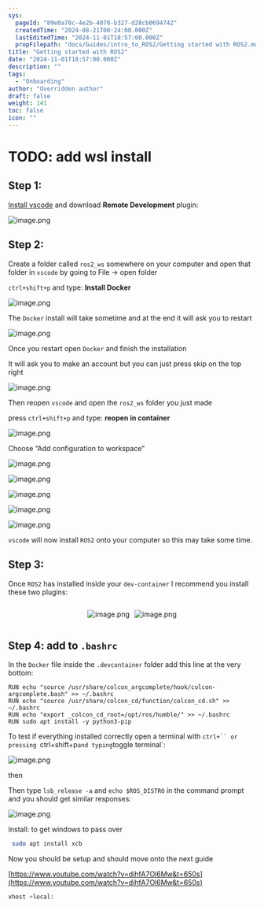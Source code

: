 ```yaml
---
sys:
  pageId: "89e0a78c-4e2b-4070-b327-d28cb0694742"
  createdTime: "2024-08-21T00:24:00.000Z"
  lastEditedTime: "2024-11-01T18:57:00.000Z"
  propFilepath: "docs/Guides/intro_to_ROS2/Getting started with ROS2.md"
title: "Getting started with ROS2"
date: "2024-11-01T18:57:00.000Z"
description: ""
tags:
  - "Onboarding"
author: "Overridden author"
draft: false
weight: 141
toc: false
icon: ""
---
```


# TODO: add wsl install

## Step 1:

[Install vscode](https://code.visualstudio.com/download) and download **Remote Development** plugin:

![image.png](https://prod-files-secure.s3.us-west-2.amazonaws.com/d518164a-d88e-44d1-a4ee-3adb3bd8bce0/efb52993-1881-4a40-b95e-6f020334f022/image.png?X-Amz-Algorithm=AWS4-HMAC-SHA256&X-Amz-Content-Sha256=UNSIGNED-PAYLOAD&X-Amz-Credential=ASIAZI2LB4664NN3IKZB%2F20250213%2Fus-west-2%2Fs3%2Faws4_request&X-Amz-Date=20250213T081047Z&X-Amz-Expires=3600&X-Amz-Security-Token=IQoJb3JpZ2luX2VjEOj%2F%2F%2F%2F%2F%2F%2F%2F%2F%2FwEaCXVzLXdlc3QtMiJIMEYCIQDh01cSbxvqmlQAxJNdeFnyARM8RQdeqYj9%2FkjIAu9poAIhAJNqnDFgGvA3nNzMZ0jKV1DOYAJDAZ8CiSG6tzK6ypRpKv8DCBEQABoMNjM3NDIzMTgzODA1IgyC2Ioir6BiPPKBWzAq3AOn%2BmW0IOmFPyp3iaIvgdwv7EMu5gljTGptqDHz%2BC9VeoS6YkY6wZ%2BtfJ00ve%2FsoEeC4%2FMmw%2BqG3D7vGk4XOl%2BNRIVdvRsdv0dIfaD8McqMckVCcDdh0NBnBelbGEPfM5j5V5Y6nS3Gg0auzzz9KNftaKckg4Y6Q%2Bj2H6UnnaD1%2FcfWV%2F85IGiFIjcQVIngihlUmD%2BRKMRyw3H9NJb5k33zv4hbrL8WxC7MIhaaWe79v%2F0qXMyyTaSAEJsDIPxbcfoTjy4Yn8Naf0mGlyyEqzj7t8QzfsGyAbAtCOENrDqD1adsHBTUvr2DoEzAuQq6BJ84Dubq8r0L5AowptUv0G5Z8myJuQiVAccmOQnzAERnT8wXVISIcp7gxJuJ4ubLyXSZG0uVdL2waeClJIlL6THfcM2GcLNCQ38agD5WUQpBziKBmIUNIUMBJI7dYIQtTfxD2zCqj3%2FGFsfe0ngJC7LxYryaQL%2BMvgXKYLPAdzj1VbNAYEOZtOe9Y1PSWoIMVYD5uTzIgfCnrltOGSeC2ODNVFQl9K%2BJmvtRYTVJE6qs1FhN9U3xYHHfMiXxi3DNSpOI6f%2BmZNBYWu9Stg0mYZ9s9ctDgikuvSq%2FbNl6LbA40TtAl4zHBv4xpwcY%2FTCwyba9BjqkAXdpbqjSwF2SFlhWYuJR2wiwaEbVO9D8M98AHWn8Xzvt7x7BjTcaQzBfpF9YBWx62OMeK5BnS8t5SbLGvpAj%2FnkKiQFNUWyZXDhxvoW30jcpRrrO0pRB75Zd%2F1J8NxfPBXTDKOOXsz14E1KVHWYMII0J7reOWAzC4ZLq29pE6jRjY2WkiCABnWQqCgtv1rQHR8OkaDNUtQmmzTwgUzEicjcqH3ZP&X-Amz-Signature=3f14b99c99748513dfc954faf65e378dbb7144c73005a2aa5812a422c8aeddf9&X-Amz-SignedHeaders=host&x-id=GetObject)

## Step 2:

Create a folder called `ros2_ws` somewhere on your computer and open that folder in `vscode` by going to File → open folder 

`ctrl+shift+p` and type: **Install Docker**

![image.png](https://prod-files-secure.s3.us-west-2.amazonaws.com/d518164a-d88e-44d1-a4ee-3adb3bd8bce0/2269dc0e-1cd5-47ff-bceb-c04ad9b2eab0/image.png?X-Amz-Algorithm=AWS4-HMAC-SHA256&X-Amz-Content-Sha256=UNSIGNED-PAYLOAD&X-Amz-Credential=ASIAZI2LB4664NN3IKZB%2F20250213%2Fus-west-2%2Fs3%2Faws4_request&X-Amz-Date=20250213T081047Z&X-Amz-Expires=3600&X-Amz-Security-Token=IQoJb3JpZ2luX2VjEOj%2F%2F%2F%2F%2F%2F%2F%2F%2F%2FwEaCXVzLXdlc3QtMiJIMEYCIQDh01cSbxvqmlQAxJNdeFnyARM8RQdeqYj9%2FkjIAu9poAIhAJNqnDFgGvA3nNzMZ0jKV1DOYAJDAZ8CiSG6tzK6ypRpKv8DCBEQABoMNjM3NDIzMTgzODA1IgyC2Ioir6BiPPKBWzAq3AOn%2BmW0IOmFPyp3iaIvgdwv7EMu5gljTGptqDHz%2BC9VeoS6YkY6wZ%2BtfJ00ve%2FsoEeC4%2FMmw%2BqG3D7vGk4XOl%2BNRIVdvRsdv0dIfaD8McqMckVCcDdh0NBnBelbGEPfM5j5V5Y6nS3Gg0auzzz9KNftaKckg4Y6Q%2Bj2H6UnnaD1%2FcfWV%2F85IGiFIjcQVIngihlUmD%2BRKMRyw3H9NJb5k33zv4hbrL8WxC7MIhaaWe79v%2F0qXMyyTaSAEJsDIPxbcfoTjy4Yn8Naf0mGlyyEqzj7t8QzfsGyAbAtCOENrDqD1adsHBTUvr2DoEzAuQq6BJ84Dubq8r0L5AowptUv0G5Z8myJuQiVAccmOQnzAERnT8wXVISIcp7gxJuJ4ubLyXSZG0uVdL2waeClJIlL6THfcM2GcLNCQ38agD5WUQpBziKBmIUNIUMBJI7dYIQtTfxD2zCqj3%2FGFsfe0ngJC7LxYryaQL%2BMvgXKYLPAdzj1VbNAYEOZtOe9Y1PSWoIMVYD5uTzIgfCnrltOGSeC2ODNVFQl9K%2BJmvtRYTVJE6qs1FhN9U3xYHHfMiXxi3DNSpOI6f%2BmZNBYWu9Stg0mYZ9s9ctDgikuvSq%2FbNl6LbA40TtAl4zHBv4xpwcY%2FTCwyba9BjqkAXdpbqjSwF2SFlhWYuJR2wiwaEbVO9D8M98AHWn8Xzvt7x7BjTcaQzBfpF9YBWx62OMeK5BnS8t5SbLGvpAj%2FnkKiQFNUWyZXDhxvoW30jcpRrrO0pRB75Zd%2F1J8NxfPBXTDKOOXsz14E1KVHWYMII0J7reOWAzC4ZLq29pE6jRjY2WkiCABnWQqCgtv1rQHR8OkaDNUtQmmzTwgUzEicjcqH3ZP&X-Amz-Signature=aa2c610ec35e6195e78793876abb392b86962f0b80a93f6e502d1c3f089cde4a&X-Amz-SignedHeaders=host&x-id=GetObject)

The `Docker` install will take sometime and at the end it will ask you to restart

![image.png](https://prod-files-secure.s3.us-west-2.amazonaws.com/d518164a-d88e-44d1-a4ee-3adb3bd8bce0/ed233f78-be33-4b1f-b89c-9c346c0e961e/image.png?X-Amz-Algorithm=AWS4-HMAC-SHA256&X-Amz-Content-Sha256=UNSIGNED-PAYLOAD&X-Amz-Credential=ASIAZI2LB4664NN3IKZB%2F20250213%2Fus-west-2%2Fs3%2Faws4_request&X-Amz-Date=20250213T081047Z&X-Amz-Expires=3600&X-Amz-Security-Token=IQoJb3JpZ2luX2VjEOj%2F%2F%2F%2F%2F%2F%2F%2F%2F%2FwEaCXVzLXdlc3QtMiJIMEYCIQDh01cSbxvqmlQAxJNdeFnyARM8RQdeqYj9%2FkjIAu9poAIhAJNqnDFgGvA3nNzMZ0jKV1DOYAJDAZ8CiSG6tzK6ypRpKv8DCBEQABoMNjM3NDIzMTgzODA1IgyC2Ioir6BiPPKBWzAq3AOn%2BmW0IOmFPyp3iaIvgdwv7EMu5gljTGptqDHz%2BC9VeoS6YkY6wZ%2BtfJ00ve%2FsoEeC4%2FMmw%2BqG3D7vGk4XOl%2BNRIVdvRsdv0dIfaD8McqMckVCcDdh0NBnBelbGEPfM5j5V5Y6nS3Gg0auzzz9KNftaKckg4Y6Q%2Bj2H6UnnaD1%2FcfWV%2F85IGiFIjcQVIngihlUmD%2BRKMRyw3H9NJb5k33zv4hbrL8WxC7MIhaaWe79v%2F0qXMyyTaSAEJsDIPxbcfoTjy4Yn8Naf0mGlyyEqzj7t8QzfsGyAbAtCOENrDqD1adsHBTUvr2DoEzAuQq6BJ84Dubq8r0L5AowptUv0G5Z8myJuQiVAccmOQnzAERnT8wXVISIcp7gxJuJ4ubLyXSZG0uVdL2waeClJIlL6THfcM2GcLNCQ38agD5WUQpBziKBmIUNIUMBJI7dYIQtTfxD2zCqj3%2FGFsfe0ngJC7LxYryaQL%2BMvgXKYLPAdzj1VbNAYEOZtOe9Y1PSWoIMVYD5uTzIgfCnrltOGSeC2ODNVFQl9K%2BJmvtRYTVJE6qs1FhN9U3xYHHfMiXxi3DNSpOI6f%2BmZNBYWu9Stg0mYZ9s9ctDgikuvSq%2FbNl6LbA40TtAl4zHBv4xpwcY%2FTCwyba9BjqkAXdpbqjSwF2SFlhWYuJR2wiwaEbVO9D8M98AHWn8Xzvt7x7BjTcaQzBfpF9YBWx62OMeK5BnS8t5SbLGvpAj%2FnkKiQFNUWyZXDhxvoW30jcpRrrO0pRB75Zd%2F1J8NxfPBXTDKOOXsz14E1KVHWYMII0J7reOWAzC4ZLq29pE6jRjY2WkiCABnWQqCgtv1rQHR8OkaDNUtQmmzTwgUzEicjcqH3ZP&X-Amz-Signature=e06fe420ef0c466a55f38ee817428dbb5b4706991fa736b1641c01b14595c74f&X-Amz-SignedHeaders=host&x-id=GetObject)

Once you restart open `Docker` and finish the installation

It will ask you to make an account but you can just press skip on the top right

![image.png](https://prod-files-secure.s3.us-west-2.amazonaws.com/d518164a-d88e-44d1-a4ee-3adb3bd8bce0/21010ad9-1659-4fd9-9f59-9932a09b2a3d/image.png?X-Amz-Algorithm=AWS4-HMAC-SHA256&X-Amz-Content-Sha256=UNSIGNED-PAYLOAD&X-Amz-Credential=ASIAZI2LB4664NN3IKZB%2F20250213%2Fus-west-2%2Fs3%2Faws4_request&X-Amz-Date=20250213T081047Z&X-Amz-Expires=3600&X-Amz-Security-Token=IQoJb3JpZ2luX2VjEOj%2F%2F%2F%2F%2F%2F%2F%2F%2F%2FwEaCXVzLXdlc3QtMiJIMEYCIQDh01cSbxvqmlQAxJNdeFnyARM8RQdeqYj9%2FkjIAu9poAIhAJNqnDFgGvA3nNzMZ0jKV1DOYAJDAZ8CiSG6tzK6ypRpKv8DCBEQABoMNjM3NDIzMTgzODA1IgyC2Ioir6BiPPKBWzAq3AOn%2BmW0IOmFPyp3iaIvgdwv7EMu5gljTGptqDHz%2BC9VeoS6YkY6wZ%2BtfJ00ve%2FsoEeC4%2FMmw%2BqG3D7vGk4XOl%2BNRIVdvRsdv0dIfaD8McqMckVCcDdh0NBnBelbGEPfM5j5V5Y6nS3Gg0auzzz9KNftaKckg4Y6Q%2Bj2H6UnnaD1%2FcfWV%2F85IGiFIjcQVIngihlUmD%2BRKMRyw3H9NJb5k33zv4hbrL8WxC7MIhaaWe79v%2F0qXMyyTaSAEJsDIPxbcfoTjy4Yn8Naf0mGlyyEqzj7t8QzfsGyAbAtCOENrDqD1adsHBTUvr2DoEzAuQq6BJ84Dubq8r0L5AowptUv0G5Z8myJuQiVAccmOQnzAERnT8wXVISIcp7gxJuJ4ubLyXSZG0uVdL2waeClJIlL6THfcM2GcLNCQ38agD5WUQpBziKBmIUNIUMBJI7dYIQtTfxD2zCqj3%2FGFsfe0ngJC7LxYryaQL%2BMvgXKYLPAdzj1VbNAYEOZtOe9Y1PSWoIMVYD5uTzIgfCnrltOGSeC2ODNVFQl9K%2BJmvtRYTVJE6qs1FhN9U3xYHHfMiXxi3DNSpOI6f%2BmZNBYWu9Stg0mYZ9s9ctDgikuvSq%2FbNl6LbA40TtAl4zHBv4xpwcY%2FTCwyba9BjqkAXdpbqjSwF2SFlhWYuJR2wiwaEbVO9D8M98AHWn8Xzvt7x7BjTcaQzBfpF9YBWx62OMeK5BnS8t5SbLGvpAj%2FnkKiQFNUWyZXDhxvoW30jcpRrrO0pRB75Zd%2F1J8NxfPBXTDKOOXsz14E1KVHWYMII0J7reOWAzC4ZLq29pE6jRjY2WkiCABnWQqCgtv1rQHR8OkaDNUtQmmzTwgUzEicjcqH3ZP&X-Amz-Signature=befe60a4a9f329532f9681a64cf3e6218293e7f15cfc1e55f05bac0bd44740bf&X-Amz-SignedHeaders=host&x-id=GetObject)

Then reopen `vscode` and open the `ros2_ws` folder you just made

press `ctrl+shift+p` and type: **reopen in container**

![image.png](https://prod-files-secure.s3.us-west-2.amazonaws.com/d518164a-d88e-44d1-a4ee-3adb3bd8bce0/4e93b8c2-41ad-488c-8095-c74205196118/image.png?X-Amz-Algorithm=AWS4-HMAC-SHA256&X-Amz-Content-Sha256=UNSIGNED-PAYLOAD&X-Amz-Credential=ASIAZI2LB4664NN3IKZB%2F20250213%2Fus-west-2%2Fs3%2Faws4_request&X-Amz-Date=20250213T081047Z&X-Amz-Expires=3600&X-Amz-Security-Token=IQoJb3JpZ2luX2VjEOj%2F%2F%2F%2F%2F%2F%2F%2F%2F%2FwEaCXVzLXdlc3QtMiJIMEYCIQDh01cSbxvqmlQAxJNdeFnyARM8RQdeqYj9%2FkjIAu9poAIhAJNqnDFgGvA3nNzMZ0jKV1DOYAJDAZ8CiSG6tzK6ypRpKv8DCBEQABoMNjM3NDIzMTgzODA1IgyC2Ioir6BiPPKBWzAq3AOn%2BmW0IOmFPyp3iaIvgdwv7EMu5gljTGptqDHz%2BC9VeoS6YkY6wZ%2BtfJ00ve%2FsoEeC4%2FMmw%2BqG3D7vGk4XOl%2BNRIVdvRsdv0dIfaD8McqMckVCcDdh0NBnBelbGEPfM5j5V5Y6nS3Gg0auzzz9KNftaKckg4Y6Q%2Bj2H6UnnaD1%2FcfWV%2F85IGiFIjcQVIngihlUmD%2BRKMRyw3H9NJb5k33zv4hbrL8WxC7MIhaaWe79v%2F0qXMyyTaSAEJsDIPxbcfoTjy4Yn8Naf0mGlyyEqzj7t8QzfsGyAbAtCOENrDqD1adsHBTUvr2DoEzAuQq6BJ84Dubq8r0L5AowptUv0G5Z8myJuQiVAccmOQnzAERnT8wXVISIcp7gxJuJ4ubLyXSZG0uVdL2waeClJIlL6THfcM2GcLNCQ38agD5WUQpBziKBmIUNIUMBJI7dYIQtTfxD2zCqj3%2FGFsfe0ngJC7LxYryaQL%2BMvgXKYLPAdzj1VbNAYEOZtOe9Y1PSWoIMVYD5uTzIgfCnrltOGSeC2ODNVFQl9K%2BJmvtRYTVJE6qs1FhN9U3xYHHfMiXxi3DNSpOI6f%2BmZNBYWu9Stg0mYZ9s9ctDgikuvSq%2FbNl6LbA40TtAl4zHBv4xpwcY%2FTCwyba9BjqkAXdpbqjSwF2SFlhWYuJR2wiwaEbVO9D8M98AHWn8Xzvt7x7BjTcaQzBfpF9YBWx62OMeK5BnS8t5SbLGvpAj%2FnkKiQFNUWyZXDhxvoW30jcpRrrO0pRB75Zd%2F1J8NxfPBXTDKOOXsz14E1KVHWYMII0J7reOWAzC4ZLq29pE6jRjY2WkiCABnWQqCgtv1rQHR8OkaDNUtQmmzTwgUzEicjcqH3ZP&X-Amz-Signature=6416f3184f3e9e0eef9469460acef82d9199453a00ff45c0fd9f2d1698e6ee3d&X-Amz-SignedHeaders=host&x-id=GetObject)

Choose “Add configuration to workspace”

![image.png](https://prod-files-secure.s3.us-west-2.amazonaws.com/d518164a-d88e-44d1-a4ee-3adb3bd8bce0/9560b282-5060-4989-ba37-97e7b2c22476/image.png?X-Amz-Algorithm=AWS4-HMAC-SHA256&X-Amz-Content-Sha256=UNSIGNED-PAYLOAD&X-Amz-Credential=ASIAZI2LB4664NN3IKZB%2F20250213%2Fus-west-2%2Fs3%2Faws4_request&X-Amz-Date=20250213T081047Z&X-Amz-Expires=3600&X-Amz-Security-Token=IQoJb3JpZ2luX2VjEOj%2F%2F%2F%2F%2F%2F%2F%2F%2F%2FwEaCXVzLXdlc3QtMiJIMEYCIQDh01cSbxvqmlQAxJNdeFnyARM8RQdeqYj9%2FkjIAu9poAIhAJNqnDFgGvA3nNzMZ0jKV1DOYAJDAZ8CiSG6tzK6ypRpKv8DCBEQABoMNjM3NDIzMTgzODA1IgyC2Ioir6BiPPKBWzAq3AOn%2BmW0IOmFPyp3iaIvgdwv7EMu5gljTGptqDHz%2BC9VeoS6YkY6wZ%2BtfJ00ve%2FsoEeC4%2FMmw%2BqG3D7vGk4XOl%2BNRIVdvRsdv0dIfaD8McqMckVCcDdh0NBnBelbGEPfM5j5V5Y6nS3Gg0auzzz9KNftaKckg4Y6Q%2Bj2H6UnnaD1%2FcfWV%2F85IGiFIjcQVIngihlUmD%2BRKMRyw3H9NJb5k33zv4hbrL8WxC7MIhaaWe79v%2F0qXMyyTaSAEJsDIPxbcfoTjy4Yn8Naf0mGlyyEqzj7t8QzfsGyAbAtCOENrDqD1adsHBTUvr2DoEzAuQq6BJ84Dubq8r0L5AowptUv0G5Z8myJuQiVAccmOQnzAERnT8wXVISIcp7gxJuJ4ubLyXSZG0uVdL2waeClJIlL6THfcM2GcLNCQ38agD5WUQpBziKBmIUNIUMBJI7dYIQtTfxD2zCqj3%2FGFsfe0ngJC7LxYryaQL%2BMvgXKYLPAdzj1VbNAYEOZtOe9Y1PSWoIMVYD5uTzIgfCnrltOGSeC2ODNVFQl9K%2BJmvtRYTVJE6qs1FhN9U3xYHHfMiXxi3DNSpOI6f%2BmZNBYWu9Stg0mYZ9s9ctDgikuvSq%2FbNl6LbA40TtAl4zHBv4xpwcY%2FTCwyba9BjqkAXdpbqjSwF2SFlhWYuJR2wiwaEbVO9D8M98AHWn8Xzvt7x7BjTcaQzBfpF9YBWx62OMeK5BnS8t5SbLGvpAj%2FnkKiQFNUWyZXDhxvoW30jcpRrrO0pRB75Zd%2F1J8NxfPBXTDKOOXsz14E1KVHWYMII0J7reOWAzC4ZLq29pE6jRjY2WkiCABnWQqCgtv1rQHR8OkaDNUtQmmzTwgUzEicjcqH3ZP&X-Amz-Signature=9efc4ecd374cbbde9c4c8d6521047c3036fd7efdb021c0563116213c32344866&X-Amz-SignedHeaders=host&x-id=GetObject)

![image.png](https://prod-files-secure.s3.us-west-2.amazonaws.com/d518164a-d88e-44d1-a4ee-3adb3bd8bce0/2ee63f81-886b-48e8-a553-dc6e5eac99e4/image.png?X-Amz-Algorithm=AWS4-HMAC-SHA256&X-Amz-Content-Sha256=UNSIGNED-PAYLOAD&X-Amz-Credential=ASIAZI2LB4664NN3IKZB%2F20250213%2Fus-west-2%2Fs3%2Faws4_request&X-Amz-Date=20250213T081047Z&X-Amz-Expires=3600&X-Amz-Security-Token=IQoJb3JpZ2luX2VjEOj%2F%2F%2F%2F%2F%2F%2F%2F%2F%2FwEaCXVzLXdlc3QtMiJIMEYCIQDh01cSbxvqmlQAxJNdeFnyARM8RQdeqYj9%2FkjIAu9poAIhAJNqnDFgGvA3nNzMZ0jKV1DOYAJDAZ8CiSG6tzK6ypRpKv8DCBEQABoMNjM3NDIzMTgzODA1IgyC2Ioir6BiPPKBWzAq3AOn%2BmW0IOmFPyp3iaIvgdwv7EMu5gljTGptqDHz%2BC9VeoS6YkY6wZ%2BtfJ00ve%2FsoEeC4%2FMmw%2BqG3D7vGk4XOl%2BNRIVdvRsdv0dIfaD8McqMckVCcDdh0NBnBelbGEPfM5j5V5Y6nS3Gg0auzzz9KNftaKckg4Y6Q%2Bj2H6UnnaD1%2FcfWV%2F85IGiFIjcQVIngihlUmD%2BRKMRyw3H9NJb5k33zv4hbrL8WxC7MIhaaWe79v%2F0qXMyyTaSAEJsDIPxbcfoTjy4Yn8Naf0mGlyyEqzj7t8QzfsGyAbAtCOENrDqD1adsHBTUvr2DoEzAuQq6BJ84Dubq8r0L5AowptUv0G5Z8myJuQiVAccmOQnzAERnT8wXVISIcp7gxJuJ4ubLyXSZG0uVdL2waeClJIlL6THfcM2GcLNCQ38agD5WUQpBziKBmIUNIUMBJI7dYIQtTfxD2zCqj3%2FGFsfe0ngJC7LxYryaQL%2BMvgXKYLPAdzj1VbNAYEOZtOe9Y1PSWoIMVYD5uTzIgfCnrltOGSeC2ODNVFQl9K%2BJmvtRYTVJE6qs1FhN9U3xYHHfMiXxi3DNSpOI6f%2BmZNBYWu9Stg0mYZ9s9ctDgikuvSq%2FbNl6LbA40TtAl4zHBv4xpwcY%2FTCwyba9BjqkAXdpbqjSwF2SFlhWYuJR2wiwaEbVO9D8M98AHWn8Xzvt7x7BjTcaQzBfpF9YBWx62OMeK5BnS8t5SbLGvpAj%2FnkKiQFNUWyZXDhxvoW30jcpRrrO0pRB75Zd%2F1J8NxfPBXTDKOOXsz14E1KVHWYMII0J7reOWAzC4ZLq29pE6jRjY2WkiCABnWQqCgtv1rQHR8OkaDNUtQmmzTwgUzEicjcqH3ZP&X-Amz-Signature=6d92f01c47c5537e995f405c01bfafaa2dfe65fcd11fc33f2c5453b0d5aaff38&X-Amz-SignedHeaders=host&x-id=GetObject)

![image.png](https://prod-files-secure.s3.us-west-2.amazonaws.com/d518164a-d88e-44d1-a4ee-3adb3bd8bce0/ae1580b2-b048-407e-aed9-b584224a7a04/image.png?X-Amz-Algorithm=AWS4-HMAC-SHA256&X-Amz-Content-Sha256=UNSIGNED-PAYLOAD&X-Amz-Credential=ASIAZI2LB4664NN3IKZB%2F20250213%2Fus-west-2%2Fs3%2Faws4_request&X-Amz-Date=20250213T081047Z&X-Amz-Expires=3600&X-Amz-Security-Token=IQoJb3JpZ2luX2VjEOj%2F%2F%2F%2F%2F%2F%2F%2F%2F%2FwEaCXVzLXdlc3QtMiJIMEYCIQDh01cSbxvqmlQAxJNdeFnyARM8RQdeqYj9%2FkjIAu9poAIhAJNqnDFgGvA3nNzMZ0jKV1DOYAJDAZ8CiSG6tzK6ypRpKv8DCBEQABoMNjM3NDIzMTgzODA1IgyC2Ioir6BiPPKBWzAq3AOn%2BmW0IOmFPyp3iaIvgdwv7EMu5gljTGptqDHz%2BC9VeoS6YkY6wZ%2BtfJ00ve%2FsoEeC4%2FMmw%2BqG3D7vGk4XOl%2BNRIVdvRsdv0dIfaD8McqMckVCcDdh0NBnBelbGEPfM5j5V5Y6nS3Gg0auzzz9KNftaKckg4Y6Q%2Bj2H6UnnaD1%2FcfWV%2F85IGiFIjcQVIngihlUmD%2BRKMRyw3H9NJb5k33zv4hbrL8WxC7MIhaaWe79v%2F0qXMyyTaSAEJsDIPxbcfoTjy4Yn8Naf0mGlyyEqzj7t8QzfsGyAbAtCOENrDqD1adsHBTUvr2DoEzAuQq6BJ84Dubq8r0L5AowptUv0G5Z8myJuQiVAccmOQnzAERnT8wXVISIcp7gxJuJ4ubLyXSZG0uVdL2waeClJIlL6THfcM2GcLNCQ38agD5WUQpBziKBmIUNIUMBJI7dYIQtTfxD2zCqj3%2FGFsfe0ngJC7LxYryaQL%2BMvgXKYLPAdzj1VbNAYEOZtOe9Y1PSWoIMVYD5uTzIgfCnrltOGSeC2ODNVFQl9K%2BJmvtRYTVJE6qs1FhN9U3xYHHfMiXxi3DNSpOI6f%2BmZNBYWu9Stg0mYZ9s9ctDgikuvSq%2FbNl6LbA40TtAl4zHBv4xpwcY%2FTCwyba9BjqkAXdpbqjSwF2SFlhWYuJR2wiwaEbVO9D8M98AHWn8Xzvt7x7BjTcaQzBfpF9YBWx62OMeK5BnS8t5SbLGvpAj%2FnkKiQFNUWyZXDhxvoW30jcpRrrO0pRB75Zd%2F1J8NxfPBXTDKOOXsz14E1KVHWYMII0J7reOWAzC4ZLq29pE6jRjY2WkiCABnWQqCgtv1rQHR8OkaDNUtQmmzTwgUzEicjcqH3ZP&X-Amz-Signature=78491e27429806cd39176f5320110b7b447d065f6500bebe803577e0dcedbc8d&X-Amz-SignedHeaders=host&x-id=GetObject)

![image.png](https://prod-files-secure.s3.us-west-2.amazonaws.com/d518164a-d88e-44d1-a4ee-3adb3bd8bce0/53255b28-f75e-430f-b9e3-c0ac8577e42b/image.png?X-Amz-Algorithm=AWS4-HMAC-SHA256&X-Amz-Content-Sha256=UNSIGNED-PAYLOAD&X-Amz-Credential=ASIAZI2LB4664NN3IKZB%2F20250213%2Fus-west-2%2Fs3%2Faws4_request&X-Amz-Date=20250213T081047Z&X-Amz-Expires=3600&X-Amz-Security-Token=IQoJb3JpZ2luX2VjEOj%2F%2F%2F%2F%2F%2F%2F%2F%2F%2FwEaCXVzLXdlc3QtMiJIMEYCIQDh01cSbxvqmlQAxJNdeFnyARM8RQdeqYj9%2FkjIAu9poAIhAJNqnDFgGvA3nNzMZ0jKV1DOYAJDAZ8CiSG6tzK6ypRpKv8DCBEQABoMNjM3NDIzMTgzODA1IgyC2Ioir6BiPPKBWzAq3AOn%2BmW0IOmFPyp3iaIvgdwv7EMu5gljTGptqDHz%2BC9VeoS6YkY6wZ%2BtfJ00ve%2FsoEeC4%2FMmw%2BqG3D7vGk4XOl%2BNRIVdvRsdv0dIfaD8McqMckVCcDdh0NBnBelbGEPfM5j5V5Y6nS3Gg0auzzz9KNftaKckg4Y6Q%2Bj2H6UnnaD1%2FcfWV%2F85IGiFIjcQVIngihlUmD%2BRKMRyw3H9NJb5k33zv4hbrL8WxC7MIhaaWe79v%2F0qXMyyTaSAEJsDIPxbcfoTjy4Yn8Naf0mGlyyEqzj7t8QzfsGyAbAtCOENrDqD1adsHBTUvr2DoEzAuQq6BJ84Dubq8r0L5AowptUv0G5Z8myJuQiVAccmOQnzAERnT8wXVISIcp7gxJuJ4ubLyXSZG0uVdL2waeClJIlL6THfcM2GcLNCQ38agD5WUQpBziKBmIUNIUMBJI7dYIQtTfxD2zCqj3%2FGFsfe0ngJC7LxYryaQL%2BMvgXKYLPAdzj1VbNAYEOZtOe9Y1PSWoIMVYD5uTzIgfCnrltOGSeC2ODNVFQl9K%2BJmvtRYTVJE6qs1FhN9U3xYHHfMiXxi3DNSpOI6f%2BmZNBYWu9Stg0mYZ9s9ctDgikuvSq%2FbNl6LbA40TtAl4zHBv4xpwcY%2FTCwyba9BjqkAXdpbqjSwF2SFlhWYuJR2wiwaEbVO9D8M98AHWn8Xzvt7x7BjTcaQzBfpF9YBWx62OMeK5BnS8t5SbLGvpAj%2FnkKiQFNUWyZXDhxvoW30jcpRrrO0pRB75Zd%2F1J8NxfPBXTDKOOXsz14E1KVHWYMII0J7reOWAzC4ZLq29pE6jRjY2WkiCABnWQqCgtv1rQHR8OkaDNUtQmmzTwgUzEicjcqH3ZP&X-Amz-Signature=c49a8c133a4e8f5f32c08dbec3ec5560fbd5a09417ccca980742b74d0e9ecbbb&X-Amz-SignedHeaders=host&x-id=GetObject)

![image.png](https://prod-files-secure.s3.us-west-2.amazonaws.com/d518164a-d88e-44d1-a4ee-3adb3bd8bce0/7c562767-5af9-4ffb-97d1-327bcdf4ee00/image.png?X-Amz-Algorithm=AWS4-HMAC-SHA256&X-Amz-Content-Sha256=UNSIGNED-PAYLOAD&X-Amz-Credential=ASIAZI2LB4664NN3IKZB%2F20250213%2Fus-west-2%2Fs3%2Faws4_request&X-Amz-Date=20250213T081047Z&X-Amz-Expires=3600&X-Amz-Security-Token=IQoJb3JpZ2luX2VjEOj%2F%2F%2F%2F%2F%2F%2F%2F%2F%2FwEaCXVzLXdlc3QtMiJIMEYCIQDh01cSbxvqmlQAxJNdeFnyARM8RQdeqYj9%2FkjIAu9poAIhAJNqnDFgGvA3nNzMZ0jKV1DOYAJDAZ8CiSG6tzK6ypRpKv8DCBEQABoMNjM3NDIzMTgzODA1IgyC2Ioir6BiPPKBWzAq3AOn%2BmW0IOmFPyp3iaIvgdwv7EMu5gljTGptqDHz%2BC9VeoS6YkY6wZ%2BtfJ00ve%2FsoEeC4%2FMmw%2BqG3D7vGk4XOl%2BNRIVdvRsdv0dIfaD8McqMckVCcDdh0NBnBelbGEPfM5j5V5Y6nS3Gg0auzzz9KNftaKckg4Y6Q%2Bj2H6UnnaD1%2FcfWV%2F85IGiFIjcQVIngihlUmD%2BRKMRyw3H9NJb5k33zv4hbrL8WxC7MIhaaWe79v%2F0qXMyyTaSAEJsDIPxbcfoTjy4Yn8Naf0mGlyyEqzj7t8QzfsGyAbAtCOENrDqD1adsHBTUvr2DoEzAuQq6BJ84Dubq8r0L5AowptUv0G5Z8myJuQiVAccmOQnzAERnT8wXVISIcp7gxJuJ4ubLyXSZG0uVdL2waeClJIlL6THfcM2GcLNCQ38agD5WUQpBziKBmIUNIUMBJI7dYIQtTfxD2zCqj3%2FGFsfe0ngJC7LxYryaQL%2BMvgXKYLPAdzj1VbNAYEOZtOe9Y1PSWoIMVYD5uTzIgfCnrltOGSeC2ODNVFQl9K%2BJmvtRYTVJE6qs1FhN9U3xYHHfMiXxi3DNSpOI6f%2BmZNBYWu9Stg0mYZ9s9ctDgikuvSq%2FbNl6LbA40TtAl4zHBv4xpwcY%2FTCwyba9BjqkAXdpbqjSwF2SFlhWYuJR2wiwaEbVO9D8M98AHWn8Xzvt7x7BjTcaQzBfpF9YBWx62OMeK5BnS8t5SbLGvpAj%2FnkKiQFNUWyZXDhxvoW30jcpRrrO0pRB75Zd%2F1J8NxfPBXTDKOOXsz14E1KVHWYMII0J7reOWAzC4ZLq29pE6jRjY2WkiCABnWQqCgtv1rQHR8OkaDNUtQmmzTwgUzEicjcqH3ZP&X-Amz-Signature=bd6c91d93934e36201a4dc812b226d7d230f9f49abc17731b8b96d16b85234ee&X-Amz-SignedHeaders=host&x-id=GetObject)

`vscode` will now install `ROS2` onto your computer so this may take some time.

## Step 3:

Once `ROS2` has installed inside your `dev-container` I recommend you install these two plugins:

<div style="display: flex;flex-direction: row; column-gap:10px; max-width: 630px;justify-content: center;">
<div>

![image.png](https://prod-files-secure.s3.us-west-2.amazonaws.com/d518164a-d88e-44d1-a4ee-3adb3bd8bce0/3fc3d550-5a54-4ba1-ba6b-faa01cdb7369/image.png?X-Amz-Algorithm=AWS4-HMAC-SHA256&X-Amz-Content-Sha256=UNSIGNED-PAYLOAD&X-Amz-Credential=ASIAZI2LB466VR4T75JW%2F20250213%2Fus-west-2%2Fs3%2Faws4_request&X-Amz-Date=20250213T081050Z&X-Amz-Expires=3600&X-Amz-Security-Token=IQoJb3JpZ2luX2VjEOj%2F%2F%2F%2F%2F%2F%2F%2F%2F%2FwEaCXVzLXdlc3QtMiJGMEQCIF8D9wsG7FoCdbKDQWPL%2F%2BK9DLu2TQJpIZxGRtic%2BEjaAiA1Qau9j3yRFeWEGPyXaQSmpqqjc9zHGlx6JLqwX7QHmyr%2FAwgREAAaDDYzNzQyMzE4MzgwNSIMMT5y%2Fz%2BlaVnNCwhgKtwDjAI7TjdXZlDNlrS1ExBmm%2BgQ%2BDZ1JN9PXM7AH5wqDo346Yv0w%2BPYBfZL2fg7NyxhZYFJ7a5rWK6sTx93s2tUX8HL2F2krRKSYD2cHCZHiUyfU%2FkbZVzCj%2FvWBUVNVmPK7WQt5iMjMqcrMJ%2B6XAUHJNkf%2F31bd9ekaTRoUTCHiCDbCrjL3seIebuqEFJQXnrUOIZn%2FBdNF8IEOAFcifYfvQh4%2BRvfghblAAbgaFiWN%2FG2Cny0UhxSXlOmDYKJiSsIq9OZpEG%2FfEPc4vzX%2FT%2BwuoRR9%2FEtxfzlweY%2FGz6tg08r%2FsXT6gBXjYgKR9m1MatbAeYk7C5Fzabw3fP4Oq87jXSgLkN4jSS9wCjypdHx4EmjJK%2FY1NNxupzvw4VpMeSghK%2BjX5iepH%2BoDpNm1WCQ3UNP%2F7zdszgHG3cSJriYF51L4Ba4xNmsgFwhzYgxNcLR041u7ZlV%2FBO9Yyoq1VOdMz8m0jXka0OV6Qpgv0TWe2GcRrAa%2FKPCDKcL5hTauhnyx5thZH%2BwOfuN%2BAv9Sjb%2BYrXLvb0b1qLviARARVB8e8gY7Wp8P3NqcdbNd%2F9Qls7s6LJdUzAyL%2FMjrT284g523a7HNX8raZGLd%2BhJKZzMJp6teOnSTGWCXyqx%2FM4wy8q2vQY6pgFefeBgO4S%2Bn%2BCsoVxuRj3r10wjubtiz7xEfeMSE%2Ftl%2FS%2BliYa5JB5t%2Bt19C32HITUggEEntKvIn3kCZ1Zdxj6gXbAbXqKGe4XZKGS1pvbhwsYAueuHwrQe2tmBruaxaw%2F07g%2F4q34qLSGMSOyjwLqlHRTFs5Rb8H5kT18rQfjm%2Bm2xv5xt9frk10Y2end3PDnRdGmtHMYg%2B3uV6l%2FgfAvNTazMNYDK&X-Amz-Signature=4cd87b40656bc4b49f3483bfe09610c9ff3630a7fd7be88377fd8bde6566b95a&X-Amz-SignedHeaders=host&x-id=GetObject)

</div>
<div>

![image.png](https://prod-files-secure.s3.us-west-2.amazonaws.com/d518164a-d88e-44d1-a4ee-3adb3bd8bce0/d994cc66-13c2-4093-a5a3-f84cf4601a82/image.png?X-Amz-Algorithm=AWS4-HMAC-SHA256&X-Amz-Content-Sha256=UNSIGNED-PAYLOAD&X-Amz-Credential=ASIAZI2LB4663FY3X4OX%2F20250213%2Fus-west-2%2Fs3%2Faws4_request&X-Amz-Date=20250213T081050Z&X-Amz-Expires=3600&X-Amz-Security-Token=IQoJb3JpZ2luX2VjEOj%2F%2F%2F%2F%2F%2F%2F%2F%2F%2FwEaCXVzLXdlc3QtMiJHMEUCIECHRrNVaETsoXNuXkZsz2L7FvUp8Jg3nbVrR1QqPgzXAiEAt7n881TTPa%2BfxTw8CoN3dRJxwzL%2BlUe4wI7pIsrg2Lgq%2FwMIERAAGgw2Mzc0MjMxODM4MDUiDFivP%2BeDaDyTyiLxqyrcA8pbkEzVGsP19GWrSDqScnP%2FsqCiZDoNhz3NNYm9GnfoasM41AQxSgKFXu%2FJXqh54P3rhwV08kT4nxgVeMyDYdZGTq0M%2Bl4DuPm%2B45s%2FMYh2VW0BJXZ4jRdGXvd%2BkjL0rQLvtKz63AAwYdXBRdLhcpz9W2ZMVsmzIJFI%2BjF34ob3TX0iRGjU5zUq%2BWnf%2BROxKfD%2Bkkd%2BW9ACxhfMDexD7MbvSEsTN15Xy2%2FrfyiRm5TcFfJDqDIK1jQAkUKVrH97E5miWvXSUl1X96vGm4Fb7yoNydFdGwUZs6UmjGBoT7QFwSw70AkIJiONdNgfvaKgI%2BfZFI9quG8JmGWwPAf8qErOlEuQ3rLeelGUC4WGPYJceR0qs7AIIWGR9naGXJrj5yLwXJCLezQGL8GBqEUS7gO9ETc%2BN4FKuChTGNS6a9ltYw9rStyJnBWPXbALA91As8Y%2BakHyJco5bXDGYJpOoyEqPteRjPNLnzk1XXBgKlI%2Bge2iPmf1zPhqJnAEu01DDIPWux8tikQhZLpCVrp7tsigk7N3E8MblEDo6PQrKNAYGGI2vX19Nua702ahrixUhpOyD%2FS0X3KMRWARyhgXXcgQGn4NnhEMx%2BAx1HPvWjFCJYcMfGTSI8dRtBVhMJ7Ktr0GOqUBJsxIMHxjObmgWXo8aZEW04vIVDpL26ZkelJKI3HYcL9XfMqThrLt1%2FssiCtdNCgqicUU8ODgxg3ZGPP4NI0YwabYUf%2BW8fa9%2FYP37krg5C1NyYSeu5Vg6iQv2n6nkuEb2MdFETafV9BC8s5tz3Wi%2BEBcQanUzF%2Bx6jwMbyHDQsTP4qfZ7VyjHDW2qWqviJNdJmE2Nh%2FZaty3MtkXLmxrsO%2BfZ0n4&X-Amz-Signature=ad68808fe409535ab04147bf47528a4ea87e02313d2eccac07d999cb23cd7afd&X-Amz-SignedHeaders=host&x-id=GetObject)

</div>
</div>

## Step 4: add to `.bashrc`

In the `Docker` file inside the `.devcontainer` folder add this line at the very bottom: 

```docker
RUN echo "source /usr/share/colcon_argcomplete/hook/colcon-argcomplete.bash" >> ~/.bashrc
RUN echo "source /usr/share/colcon_cd/function/colcon_cd.sh" >> ~/.bashrc
RUN echo "export _colcon_cd_root=/opt/ros/humble/" >> ~/.bashrc
RUN sudo apt install -y python3-pip 
```

To test if everything installed correctly open a terminal with `ctrl+`` or pressing `ctrl+shift+p` and typing `toggle terminal`:

![image.png](https://prod-files-secure.s3.us-west-2.amazonaws.com/d518164a-d88e-44d1-a4ee-3adb3bd8bce0/6a4943d8-b04e-4c02-9a58-775f3384d1a5/image.png?X-Amz-Algorithm=AWS4-HMAC-SHA256&X-Amz-Content-Sha256=UNSIGNED-PAYLOAD&X-Amz-Credential=ASIAZI2LB4664NN3IKZB%2F20250213%2Fus-west-2%2Fs3%2Faws4_request&X-Amz-Date=20250213T081047Z&X-Amz-Expires=3600&X-Amz-Security-Token=IQoJb3JpZ2luX2VjEOj%2F%2F%2F%2F%2F%2F%2F%2F%2F%2FwEaCXVzLXdlc3QtMiJIMEYCIQDh01cSbxvqmlQAxJNdeFnyARM8RQdeqYj9%2FkjIAu9poAIhAJNqnDFgGvA3nNzMZ0jKV1DOYAJDAZ8CiSG6tzK6ypRpKv8DCBEQABoMNjM3NDIzMTgzODA1IgyC2Ioir6BiPPKBWzAq3AOn%2BmW0IOmFPyp3iaIvgdwv7EMu5gljTGptqDHz%2BC9VeoS6YkY6wZ%2BtfJ00ve%2FsoEeC4%2FMmw%2BqG3D7vGk4XOl%2BNRIVdvRsdv0dIfaD8McqMckVCcDdh0NBnBelbGEPfM5j5V5Y6nS3Gg0auzzz9KNftaKckg4Y6Q%2Bj2H6UnnaD1%2FcfWV%2F85IGiFIjcQVIngihlUmD%2BRKMRyw3H9NJb5k33zv4hbrL8WxC7MIhaaWe79v%2F0qXMyyTaSAEJsDIPxbcfoTjy4Yn8Naf0mGlyyEqzj7t8QzfsGyAbAtCOENrDqD1adsHBTUvr2DoEzAuQq6BJ84Dubq8r0L5AowptUv0G5Z8myJuQiVAccmOQnzAERnT8wXVISIcp7gxJuJ4ubLyXSZG0uVdL2waeClJIlL6THfcM2GcLNCQ38agD5WUQpBziKBmIUNIUMBJI7dYIQtTfxD2zCqj3%2FGFsfe0ngJC7LxYryaQL%2BMvgXKYLPAdzj1VbNAYEOZtOe9Y1PSWoIMVYD5uTzIgfCnrltOGSeC2ODNVFQl9K%2BJmvtRYTVJE6qs1FhN9U3xYHHfMiXxi3DNSpOI6f%2BmZNBYWu9Stg0mYZ9s9ctDgikuvSq%2FbNl6LbA40TtAl4zHBv4xpwcY%2FTCwyba9BjqkAXdpbqjSwF2SFlhWYuJR2wiwaEbVO9D8M98AHWn8Xzvt7x7BjTcaQzBfpF9YBWx62OMeK5BnS8t5SbLGvpAj%2FnkKiQFNUWyZXDhxvoW30jcpRrrO0pRB75Zd%2F1J8NxfPBXTDKOOXsz14E1KVHWYMII0J7reOWAzC4ZLq29pE6jRjY2WkiCABnWQqCgtv1rQHR8OkaDNUtQmmzTwgUzEicjcqH3ZP&X-Amz-Signature=4eb631af9a817f49615b0e90434e0afdd128e5edf992f416c7ead209c3a75c73&X-Amz-SignedHeaders=host&x-id=GetObject)

then 

Then type `lsb_release -a` and `echo $ROS_DISTRO` in the command prompt and you should get similar responses:

![image.png](https://prod-files-secure.s3.us-west-2.amazonaws.com/d518164a-d88e-44d1-a4ee-3adb3bd8bce0/3e635dec-a805-4e85-8b9e-d000e5b71a4e/image.png?X-Amz-Algorithm=AWS4-HMAC-SHA256&X-Amz-Content-Sha256=UNSIGNED-PAYLOAD&X-Amz-Credential=ASIAZI2LB4664NN3IKZB%2F20250213%2Fus-west-2%2Fs3%2Faws4_request&X-Amz-Date=20250213T081047Z&X-Amz-Expires=3600&X-Amz-Security-Token=IQoJb3JpZ2luX2VjEOj%2F%2F%2F%2F%2F%2F%2F%2F%2F%2FwEaCXVzLXdlc3QtMiJIMEYCIQDh01cSbxvqmlQAxJNdeFnyARM8RQdeqYj9%2FkjIAu9poAIhAJNqnDFgGvA3nNzMZ0jKV1DOYAJDAZ8CiSG6tzK6ypRpKv8DCBEQABoMNjM3NDIzMTgzODA1IgyC2Ioir6BiPPKBWzAq3AOn%2BmW0IOmFPyp3iaIvgdwv7EMu5gljTGptqDHz%2BC9VeoS6YkY6wZ%2BtfJ00ve%2FsoEeC4%2FMmw%2BqG3D7vGk4XOl%2BNRIVdvRsdv0dIfaD8McqMckVCcDdh0NBnBelbGEPfM5j5V5Y6nS3Gg0auzzz9KNftaKckg4Y6Q%2Bj2H6UnnaD1%2FcfWV%2F85IGiFIjcQVIngihlUmD%2BRKMRyw3H9NJb5k33zv4hbrL8WxC7MIhaaWe79v%2F0qXMyyTaSAEJsDIPxbcfoTjy4Yn8Naf0mGlyyEqzj7t8QzfsGyAbAtCOENrDqD1adsHBTUvr2DoEzAuQq6BJ84Dubq8r0L5AowptUv0G5Z8myJuQiVAccmOQnzAERnT8wXVISIcp7gxJuJ4ubLyXSZG0uVdL2waeClJIlL6THfcM2GcLNCQ38agD5WUQpBziKBmIUNIUMBJI7dYIQtTfxD2zCqj3%2FGFsfe0ngJC7LxYryaQL%2BMvgXKYLPAdzj1VbNAYEOZtOe9Y1PSWoIMVYD5uTzIgfCnrltOGSeC2ODNVFQl9K%2BJmvtRYTVJE6qs1FhN9U3xYHHfMiXxi3DNSpOI6f%2BmZNBYWu9Stg0mYZ9s9ctDgikuvSq%2FbNl6LbA40TtAl4zHBv4xpwcY%2FTCwyba9BjqkAXdpbqjSwF2SFlhWYuJR2wiwaEbVO9D8M98AHWn8Xzvt7x7BjTcaQzBfpF9YBWx62OMeK5BnS8t5SbLGvpAj%2FnkKiQFNUWyZXDhxvoW30jcpRrrO0pRB75Zd%2F1J8NxfPBXTDKOOXsz14E1KVHWYMII0J7reOWAzC4ZLq29pE6jRjY2WkiCABnWQqCgtv1rQHR8OkaDNUtQmmzTwgUzEicjcqH3ZP&X-Amz-Signature=fa748cb6e2ffbebe990eb6c78ea2a9fdba3b0d7605d5d8ebb74fe8c9552cccc1&X-Amz-SignedHeaders=host&x-id=GetObject)

Install:  to get windows to pass over

```bash
 sudo apt install xcb
```

Now you should be setup and should move onto the next guide 

[https://www.youtube.com/watch?v=dihfA7Ol6Mw&t=650s](https://www.youtube.com/watch?v=dihfA7Ol6Mw&t=650s)

```python
xhost +local:
```

